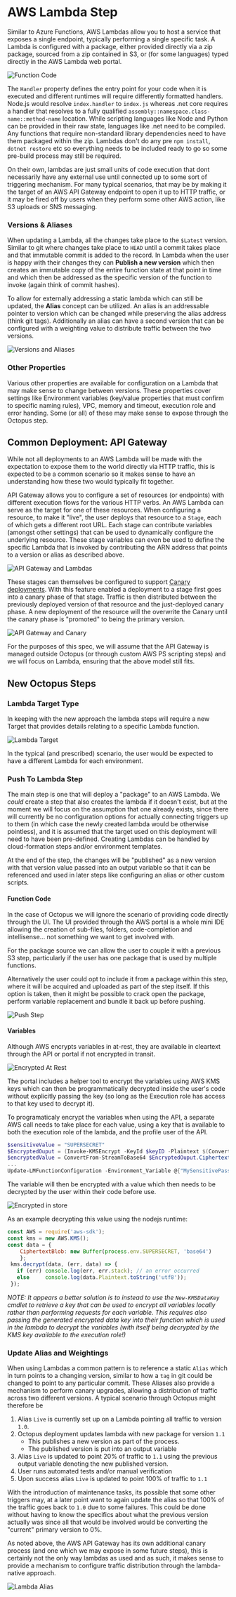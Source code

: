 # AWS Lambda Step
Similar to Azure Functions, AWS Lambdas allow you to host a service that exposes a single endpoint, typically performing a single specific task. A Lambda is configured with a package, either provided directly via a zip package, sourced from a zip contained in S3, or (for some languages) typed directly in the AWS Lambda web portal.

![Function Code](./screenshots/function_code.png)

The `Handler` property defines the entry point for your code when it is executed and different runtimes will require differently formatted handlers. Node.js would resolve `index.handler` to `index.js` whereas .net core requires a handler that resolves to a fully qualified `assembly::namespace.class-name::method-name` location. While scripting languages like Node and Python can be provided in their raw state, languages like .net need to be compiled. Any functions that require non-standard library dependencies need to have them packaged within the zip. Lambdas don't do any pre `npm install`, `dotnet restore` etc so everything needs to be included ready to go so some pre-build process may still be required.

On their own, lambdas are just small units of code execution that dont necessarily have any external use until connected up to some sort of triggering mechanism. For many typical scenarios, that may be by making it the target of an AWS API Gateway endpoint to open it up to HTTP traffic, or it may be fired off by users when they perform some other AWS action, like S3 uploads or SNS messaging.

### Versions & Aliases
When updating a Lambda, all the changes take place to the `$Latest` version. Similar to git where changes take place to `HEAD` until a commit takes place and that immutable commit is added to the record. In Lambda when the user is happy with their changes they can **Publish a new version** which then creates an immutable copy of the entire function state at that point in time and which then be addressed as the specific version of the function to invoke (again think of commit hashes).

To allow for externally addressing a static lambda which can still be updated, the **Alias** concept can be utilized.
An alias is an addressable pointer to version which can be changed while preserving the alias address (think git tags). Additionally an alias can have a second version that can be configured with a weighting value to distribute traffic between the two versions.

![Versions and Aliases](./screenshots/versions_and_aliases.png)

### Other Properties
Various other properties are available for configuration on a Lambda that may make sense to change between versions. These properties cover settings like Environment variables (key/value properties that must confirm to specific naming rules), VPC, memory and timeout, execution role and error handing. Some (or all) of these may make sense to expose through the Octopus step.

## Common Deployment: API Gateway
While not all deployments to an AWS Lambda will be made with the expectation to expose them to the world directly via HTTP traffic, this is expected to be a common scenario so it makes sense to have an understanding how these two would typically fit together.

API Gateway allows you to configure a set of resources (or endpoints) with different execution flows for the various HTTP verbs. An AWS Lambda can serve as the target for one of these resources. When configuring a resource, to make it "live", the user deploys that resource to a `Stage`, each of which gets a different root URL. Each stage can contribute variables (amongst other settings) that can be used to dynamically configure the underlying resource. These stage variables can even be used to define the specific Lambda that is invoked by contributing the ARN address that points to a version or alias as described above.

![API Gateway and Lambdas](./screenshots/APIGateway_and_lambdas.png)

These stages can themselves be configured to support [Canary deployments](https://aws.amazon.com/blogs/compute/implementing-canary-deployments-of-aws-lambda-functions-with-alias-traffic-shifting/). With this feature enabled a deployment to a stage first goes into a canary phase of that stage. Traffic is then distributed between the previously deployed version of that resource and the just-deployed canary phase. A new deployment of the resource will the overwrite the Canary until the canary phase is "promoted" to being the primary version.

![API Gateway and Canary](./screenshots/APIGateway_and_Canary.png)

For the purposes of this spec, we will assume that the API Gateway is managed outside Octopus (or through custom AWS PS scripting steps) and we will focus on Lambda, ensuring that the above model still fits.

## New Octopus Steps
### Lambda Target Type
In keeping with the new approach the lambda steps will require a new Target that provides details relating to a specific Lambda function.

![Lambda Target](./screenshots/lambda_target.png)

In the typical (and prescribed) scenario, the user would be expected to have a different Lambda for each environment.

### Push To Lambda Step
The main step is one that will deploy a "package" to an AWS Lambda. We _could_ create a step that also creates the lambda if it doesn't exist, but at the moment we will focus on the assumption that one already exists, since there will currently be no configuration options for actually connecting triggers up to them (in which case the newly created lambda would be otherwise pointless), and it is assumed that the target used on this deployment will need to have been pre-defined. Creating Lambdas can be handled by cloud-formation steps and/or environment templates.

At the end of the step, the changes will be "published" as a new version with that version value passed into an output variable so that it can be referenced and used in later steps like configuring an alias or other custom scripts.

#### Function Code
In the case of Octopus we will ignore the scenario of providing code directly through the UI. The UI provided through the AWS portal is a whole mini IDE allowing the creation of sub-files, folders, code-completion and intellisense... not something we want to get involved with.

For the package source we can allow the user to couple it with a previous S3 step, particularly if the user has one package that is used by multiple functions.

Alternatively the user could opt to include it from a package within this step, where it will be acquired and uploaded as part of the step itself. If this option is taken, then it might be possible to crack open the package, perform variable replacement and bundle it back up before pushing.

![Push Step](./screenshots/lambda_push_step.png)

#### Variables
Although AWS encrypts variables in at-rest, they are available in cleartext through the API or portal if not encrypted in transit.

![Encrypted At Rest](./screenshots/encrypted_at_rest.png)

The portal includes a helper tool to encrypt the variables using AWS KMS keys which can then be programmatically decrypted inside the user's code without explicitly passing the key (so long as the Execution role has access to that key used to decrypt it).

To programaticaly encrypt the variables when using the API, a separate AWS call needs to take place for each value, using a key that is available to both the execution role of the lambda, and the profile user of the API.

```powershell
$sensitiveValue = "SUPERSECRET"
$EncryptedOuput = (Invoke-KMSEncrypt -KeyId $keyID -Plaintext $(ConvertFrom-StringToMemoryStream $sensitiveValue))
$encryptedValue = ConvertFrom-StreamToBase64 $EncryptedOuput.CiphertextBlob
...
Update-LMFunctionConfiguration -Environment_Variable @{"MySensitivePassword"= $encryptedValue;} ...
```

The variable will then be encrypted with a value which then needs to be decrypted by the user within their code before use. 

![Encrypted in store](./screenshots/encrypted_in_store.png)

As an example decrypting this value using the nodejs runtime:

```javascript
const AWS = require('aws-sdk');
const kms = new AWS.KMS();
const data = {
    CiphertextBlob: new Buffer(process.env.SUPERSECRET, 'base64')
    };
 kms.decrypt(data, (err, data) => {
   if (err) console.log(err, err.stack); // an error occurred
   else     console.log(data.Plaintext.toString('utf8'));
 });
```

_NOTE: It appears a _better_ solution is to instead to use the `New-KMSDataKey` cmdlet to retrieve a key that can be used to encrypt all variables locally rather than performing requests for each variable. This requires _also_ passing the generated encrypted data key into their function which is used in the lambda to decrypt the variables (with itself being decrypted by the KMS key available to the execution role!)_

### Update Alias and Weightings
When using Lambdas a common pattern is to reference a static `Alias` which in turn points to a changing version, similar to how a `tag` in git could be changed to point to any particular commit. These Aliases also provide a mechanism to perform canary upgrades, allowing a distribution of traffic across two different versions. A typical scenario through Octopus might therefore be

1. Alias `Live` is currently set up on a Lambda pointing all traffic to version `1.0`.
2. Octopus deployment updates lambda with new package for version `1.1`
    * This publishes a new version as part of the process.
    * The published version is put into an output variable
3. Alias `Live` is updated to point 20% of traffic to `1.1` using the previous output variable denoting the new published version.
4. User runs automated tests and/or manual verification
5. Upon success alias `Live` is updated to point 100% of traffic to `1.1`

With the introduction of maintenance tasks, its possible that some other triggers may, at a later point want to again update the alias so that 100% of the traffic goes back to `1.0` due to some failures. This could be done without having to know the specifics about what the previous version actually was since all that would be involved would be converting the "current" primary version to 0%.

As noted above, the AWS API Gateway has its own additional canary process (and one which we may expose in some future steps), this is certainly not the only way lambdas as used and as such, it makes sense to provide a mechanism to configure traffic distribution through the lambda-native approach.

![Lambda Alias](./screenshots/lambda_alias.png)